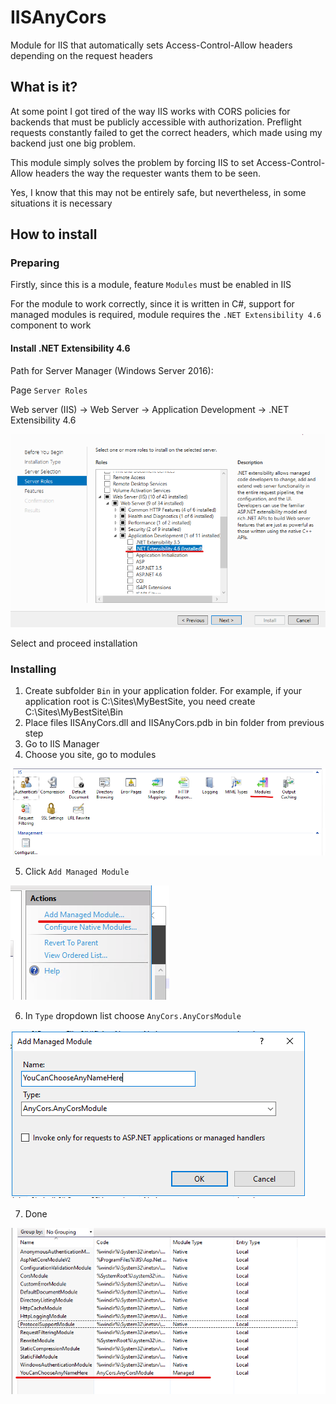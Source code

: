 # IISAnyCors
Module for IIS that automatically sets Access-Control-Allow headers depending on the request headers

## What is it?
At some point I got tired of the way IIS works with CORS policies for backends that must be publicly accessible with authorization. Preflight requests constantly failed to get the correct headers, which made using my backend just one big problem.

This module simply solves the problem by forcing IIS to set Access-Control-Allow headers the way the requester wants them to be seen.

Yes, I know that this may not be entirely safe, but nevertheless, in some situations it is necessary

## How to install

### Preparing

Firstly, since this is a module, feature `Modules` must be enabled in IIS

For the module to work correctly, since it is written in C#, support for managed modules is required, module requires the `.NET Extensibility 4.6` component to work
#### Install .NET Extensibility 4.6
Path for Server Manager (Windows Server 2016):

Page `Server Roles`

Web server (IIS) -> Web Server -> Application Development -> .NET Extensibility 4.6

![NET Extensibility 4.6.png](<images/NET Extensibility 4.6.png>)

Select and proceed installation

### Installing

1. Create subfolder `Bin` in your application folder. For example, if your application root is C:\Sites\MyBestSite, you need create C:\Sites\MyBestSite\Bin
2. Place files IISAnyCors.dll and IISAnyCors.pdb in bin folder from previous step
3. Go to IIS Manager
4. Choose you site, go to modules

![IIS Modules.png](<images/IIS Modules.png>)

5. Click `Add Managed Module`

![Add Managed Module.png](<images/Add Managed Module.png>)

6. In `Type` dropdown list choose `AnyCors.AnyCorsModule`

![Add Managed Module 2](<images/Add Managed Module 2.png>)

7. Done

![Work Done.png](<images/Work Done.png>)
